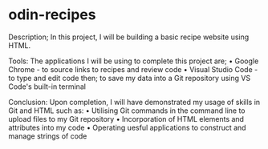 # odin-recipes

Description;
	In this project, I will be building a basic recipe website using HTML.

Tools:
The applications I will be using to complete this project are;
	• Google Chrome - to source links to recipes and review code
	• Visual Studio Code - to type and edit code then; to save my data into a Git repository using VS Code's built-in terminal

Conclusion:
Upon completion, I will have demonstrated my usage of skills in Git and HTML such as:
	• Utilising Git commands in the command line to upload files to my Git repository
	• Incorporation of HTML elements and attributes into my code
	• Operating uesful applications to construct and manage strings of code
